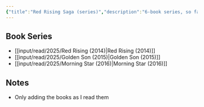 ```yaml
---
{"title":"Red Rising Saga (series)","description":"6-book series, so far","tags":["book-series","books","genre/sci-fi"],"authors":["[[Pierce Brown]]"],"categories":["[[Books]]"],"related":null,"type":["series"],"read":false,"date":"2025-09-09","dg-publish":true,"created":"2025-09-01 17:08:18","updated":"2025-09-09T16:35:32-04:00","permalink":"/input/read/red-rising-saga-series/","dgPassFrontmatter":true,"noteIcon":"3"}
---
```



## Book Series

- [[input/read/2025/Red Rising (2014)\|Red Rising (2014)]]
- [[input/read/2025/Golden Son (2015)\|Golden Son (2015)]]
- [[input/read/2025/Morning Star (2016)\|Morning Star (2016)]]

## Notes
- Only adding the books as I read them
